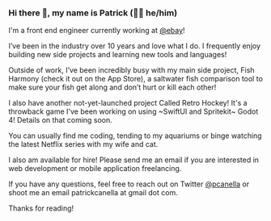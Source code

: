 ### Hi there 👋, my name is Patrick (👨🏻 he/him)


I'm a front end engineer currently working at [@ebay](https://www.ebay.com)!

I’ve been in the industry over 10 years and love what I do. I frequently enjoy building new side projects and learning new tools and languages! 

Outside of work, I’ve been incredibly busy with my main side project, Fish Harmony (check it out on the App Store), a saltwater fish comparison tool to make sure your fish get along and don’t hurt or kill each other!

I also have another not-yet-launched project Called Retro Hockey! It's a throwback game I've been working on using ~SwiftUI and Spritekit~ Godot 4! Details on that coming soon.

You can usually find me coding, tending to my aquariums or binge watching the latest Netflix series with my wife and cat.

I also am available for hire! Please send me an email if you are interested in web development or mobile application freelancing.

If you have any questions, feel free to reach out on Twitter [@pcanella](https://twitter.com/pcanella) or shoot me an email patrickcanella at gmail dot com.

Thanks for reading!




<!--
**pcanella/pcanella** is a ✨ _special_ ✨ repository because its `README.md` (this file) appears on your GitHub profile.

Here are some ideas to get you started:

- 🔭 I’m currently working on ...
- 🌱 I’m currently learning ...
- 👯 I’m looking to collaborate on ...
- 🤔 I’m looking for help with ...
- 💬 Ask me about ...
- 📫 How to reach me: ...
- 😄 Pronouns: ...
- ⚡ Fun fact: ...
-->
